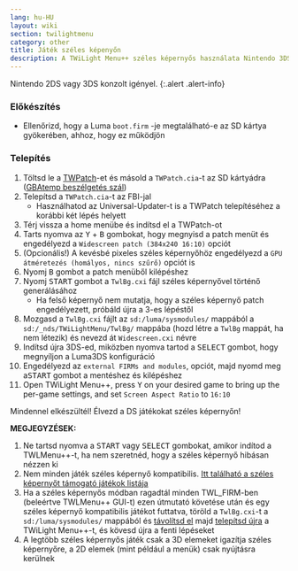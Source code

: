 ```yaml
---
lang: hu-HU
layout: wiki
section: twilightmenu
category: other
title: Játék széles képenyőn
description: A TWiLight Menu++ széles képernyős használata Nintendo 3DS-en
---
```


Nintendo 2DS vagy 3DS konzolt igényel.
{:.alert .alert-info}

### Előkészítés
- Ellenőrizd, hogy a Luma `boot.firm` -je megtalálható-e az SD kártya gyökerében, ahhoz, hogy ez működjön

### Telepítés
1. Töltsd le a [TWPatch](https://db.universal-team.net/assets/files/TWPatch.cia)-et és másold a `TWPatch.cia`-t az SD kártyádra ([GBAtemp beszélgetés szál](https://gbatemp.net/threads/twpatcher-ds-i-mode-screen-filters-and-patches.542694/))
1. Telepítsd a `TWPatch.cia`-t az FBI-jal
   - Használhatod az Universal-Updater-t is a TWPatch telepítéséhez a korábbi két lépés helyett
1. Térj vissza a home menübe és indítsd el a TWPatch-ot
1. Tarts nyomva az <kbd class="face">Y</kbd> + <kbd class="face">B</kbd> gombokat, hogy megnyisd a patch menüt és engedélyezd a `Widescreen patch (384x240 16:10)` opciót
1. (Opcionális!) A kevésbé pixeles széles képernyőhöz engedélyezd a `GPU átméretezés (homályos, nincs szűrő)` opciót is
1. Nyomj <kbd class="face">B</kbd> gombot a patch menüből kilépéshez
1. Nyomj <kbd>START</kbd> gombot a `TwlBg.cxi` fájl széles képernyővel történő generálásához
   - Ha felső képernyő nem mutatja, hogy a széles képernyő patch engedélyezett, próbáld újra a 3-es lépéstől
1. Mozgasd a `TwlBg.cxi` fájlt az `sd:/luma/sysmodules/` mappából a `sd:/_nds/TWiLightMenu/TwlBg/` mappába (hozd létre a `TwlBg` mappát, ha nem létezik) és nevezd át `Widescreen.cxi` névre
1. Indítsd újra 3DS-ed, miközben nyomva tartod a <kbd>SELECT</kbd> gombot, hogy megnyíljon a Luma3DS konfiguráció
1. Engedélyezd az `external FIRMs and modules`, opciót, majd nyomd meg a<kbd>START</kbd> gombot a mentéshez és kilépéshez
1. Open TWiLight Menu++, press <kbd class="face">Y</kbd> on your desired game to bring up the per-game settings, and set `Screen Aspect Ratio` to `16:10`

Mindennel elkészültél! Élvezd a DS játékokat széles képernyőn!

**MEGJEGYZÉSEK:**
1. Ne tartsd nyomva a <kbd>START</kbd> vagy <kbd>SELECT</kbd> gombokat, amikor indítod a TWLMenu++-t, ha nem szeretnéd, hogy a széles képernyő hibásan nézzen ki
1. Nem minden játék széles képernyő kompatibilis. [Itt található a széles képernyőt támogató játékok listája](https://github.com/DS-Homebrew/TWiLightMenu/blob/master/7zfile/3DS%20-%20CFW%20users/Games%20supported%20with%20widescreen.txt)
1. Ha a széles képernyős módban ragadtál minden TWL_FIRM-ben (beleértve TWLMenu++ GUI-t) ezen útmutató követése után és egy széles képernyő kompatibilis játékot futtatva, töröld a `TwlBg.cxi`-t a `sd:/luma/sysmodules/` mappából és [távolítsd el](https://wiki.ds-homebrew.com/twilightmenu/uninstalling-3ds) majd [telepítsd újra](https://wiki.ds-homebrew.com/twilightmenu/installing-3ds) a TWiLight Menu++-t, és kövesd újra a fenti lépéseket
1. A legtöbb széles képernyős játék csak a 3D elemeket igazítja széles képernyőre, a 2D elemek (mint például a menük) csak nyújtásra kerülnek
